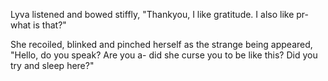 Lyva listened and bowed stiffly, "Thankyou, I like gratitude. I also like pr- what is that?"    

She recoiled, blinked and pinched herself as the strange being appeared, "Hello, do you speak? Are you a- did she curse you to be like this? Did you try and sleep here?"